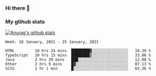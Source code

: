 ### Hi there 👋

### My gtihub stats

[![Anurag's github stats](https://github-readme-stats.vercel.app/api?username=gaozhidong)](https://github.com/gaozhidong/github-readme-stats)

<!--START_SECTION:waka-->
```text
Week: 18 January, 2021 - 25 January, 2021

HTML         10 hrs 24 mins  ████████▓░░░░░░░░░░░░░░░░   34.39 % 
TypeScript   10 hrs 15 mins  ████████▒░░░░░░░░░░░░░░░░   33.86 % 
Java         3 hrs 39 mins   ███░░░░░░░░░░░░░░░░░░░░░░   12.08 % 
Other        2 hrs 9 mins    █▓░░░░░░░░░░░░░░░░░░░░░░░   07.13 % 
SCSS         1 hr 1 min      █░░░░░░░░░░░░░░░░░░░░░░░░   03.36 % 
```
<!--END_SECTION:waka-->